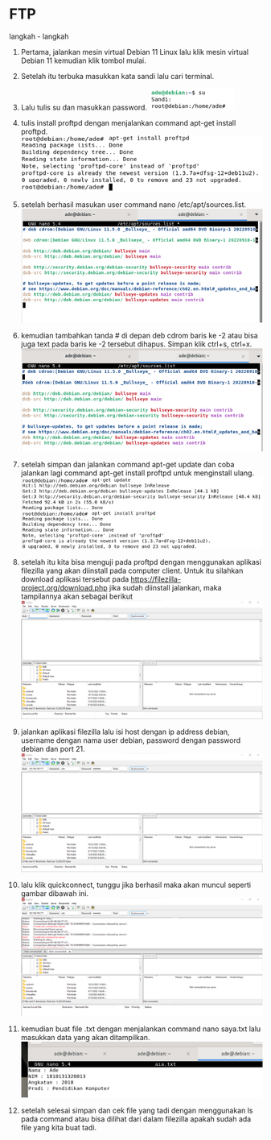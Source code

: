 # FTP

langkah - langkah

1. Pertama, jalankan mesin virtual Debian 11 Linux lalu klik mesin virtual Debian 11 kemudian klik tombol mulai.

2. Setelah itu terbuka masukkan kata sandi lalu cari terminal.

3. Lalu tulis su dan masukkan password. ![Image](1.png)

4. tulis install proftpd dengan menjalankan command apt-get install proftpd.![Image](2.png)

5. setelah berhasil masukan user command nano /etc/apt/sources.list.![Image](3.png)

6. kemudian tambahkan tanda # di depan deb cdrom baris ke -2 atau bisa juga text pada baris ke -2 tersebut dihapus. Simpan klik ctrl+s, ctrl+x. ![Image](4.png)

7. setelah simpan dan jalankan command apt-get update dan coba jalankan lagi command apt-get install proftpd untuk menginstall ulang.![Image](5.png)

8. setelah itu kita bisa menguji pada proftpd dengan menggunakan aplikasi filezilla yang akan diinstall pada computer client. Untuk itu silahkan download aplikasi tersebut pada <https://filezilla-project.org/download.php> jika sudah diinstall jalankan, maka tampilannya akan sebagai berikut
![Image](6.png)

1. jalankan aplikasi filezilla lalu isi host dengan ip address debian, username dengan nama user debian, password dengan password debian dan port 21.![Image](7.png)

2. lalu klik quickconnect, tunggu jika berhasil maka akan muncul seperti gambar dibawah ini.
![Image](8.png)

3. kemudian buat file .txt dengan menjalankan command nano saya.txt lalu masukkan data yang akan ditampilkan.
![Image](9.png)

4. setelah selesai simpan dan cek file yang tadi dengan menggunakan ls pada command atau bisa dilihat dari dalam filezilla apakah sudah ada file yang kita buat tadi.
